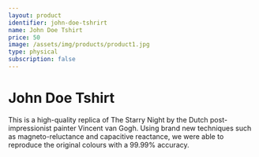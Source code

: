 ```yaml
---
layout: product
identifier: john-doe-tshrirt
name: John Doe Tshirt
price: 50
image: /assets/img/products/product1.jpg
type: physical
subscription: false
---
```


# John Doe Tshirt

This is a high-quality replica of The Starry Night by the Dutch post-impressionist painter Vincent van Gogh. Using brand new techniques such as magneto-reluctance and capacitive reactance, we were able to reproduce the original colours with a 99.99% accuracy.

